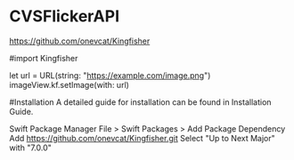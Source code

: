 # CVSFlickerAPI

https://github.com/onevcat/Kingfisher

#import Kingfisher

let url = URL(string: "https://example.com/image.png")
imageView.kf.setImage(with: url)

#Installation
A detailed guide for installation can be found in Installation Guide.

Swift Package Manager
File > Swift Packages > Add Package Dependency
Add https://github.com/onevcat/Kingfisher.git
Select "Up to Next Major" with "7.0.0"
